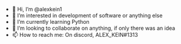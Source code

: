 - 👋 Hi, I’m @alexkein1
- 👀 I’m interested in development of software or anything else
- 🌱 I’m currently learning Python
- 💞️ I’m looking to collaborate on anything, if only there was an idea
- 📫 How to reach me: On discord, ALEX_KEIN#1313

<!---
alexkein1/alexkein1 is a ✨ special ✨ repository because its `README.md` (this file) appears on your GitHub profile.
You can click the Preview link to take a look at your changes.
--->
